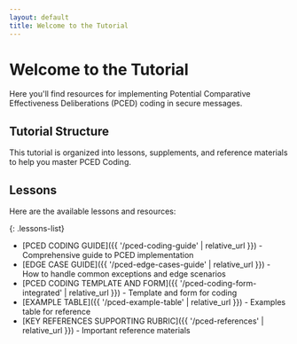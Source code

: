 ```yaml
---
layout: default
title: Welcome to the Tutorial
---
```


# Welcome to the Tutorial

Here you'll find resources for implementing Potential Comparative Effectiveness Deliberations (PCED) coding in secure messages. 

## Tutorial Structure

This tutorial is organized into lessons, supplements, and reference materials to help you master PCED Coding.

## Lessons

Here are the available lessons and resources:

{: .lessons-list}
- [PCED CODING GUIDE]({{ '/pced-coding-guide' | relative_url }}) - Comprehensive guide to PCED implementation
- [EDGE CASE GUIDE]({{ '/pced-edge-cases-guide' | relative_url }}) - How to handle common exceptions and edge scenarios
- [PCED CODING TEMPLATE AND FORM]({{ '/pced-coding-form-integrated' | relative_url }}) - Template and form for coding
- [EXAMPLE TABLE]({{ '/pced-example-table' | relative_url }}) - Examples table for reference
- [KEY REFERENCES SUPPORTING RUBRIC]({{ '/pced-references' | relative_url }}) - Important reference materials